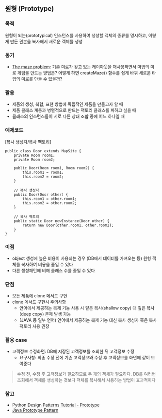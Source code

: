 ## 원형 (Prototype)

### 목적
원형이 되는(prototypical) 인스턴스를 사용하여 생성할 객체의 종류를 명시하고, 이렇게 만든 견본을 복사해서 새로운 객체를 생성

### 동기
- [The maze problem](https://github.com/Hyunhoo-Kwon/DesignPatterens/tree/master/src/main/java/chapter03#the-maze-problem): 기존 미로가 갖고 있는 레이아웃을 재사용하면서 마법의 미로 게임을 만드는 방법은? 어떻게 하면 createMaze() 함수를 쉽게 바꿔 새로운 타입의 미로를 만들 수 있을까?

### 활용
- 제품의 생성, 복합, 표현 방법에 독립적인 제품을 만들고자 할 때
- 제품 클래스 계통과 병렬적으로 만드는 팩토리 클래스를 피하고 싶을 때
- 클래스의 인스턴스들이 서로 다른 상태 조합 중에 어느 하나일 때
 
### 예제코드
[복사 생성자/복사 팩토리]
```
public class Door extends MapSite {
    private Room room1;
    private Room room2;
    
    public Door(Room room1, Room room2) {
        this.room1 = room1;
        this.room2 = room2;
    }

    // 복사 생성자
    public Door(Door other) {
        this.room1 = other.room1;
        this.room2 = other.room2;
    }

    // 복사 팩토리
    public static Door newInstance(Door other) {
        return new Door(other.room1, other.room2);
    }
}
```

### 이점
- object 생성에 높은 비용이 사용되는 경우 (DB에서 데이터를 가져오는 등) 원형 객체를 복사하여 비용을 줄일 수 있다
- 다른 생성패턴에 비해 클래스 수를 줄일 수 있다

### 단점
- 모든 제품에 clone 메서드 구현
- clone 메서드 구현시 주의사항
    - 언어에서 제공하는 복제 기능 사용 시 얕은 복사(shallow copy) 대 깊은 복사(deep copy) 문제 발생 가능
    - (JAVA 등 일부 언어) 언어에서 제공하는 복제 기능 대신 복사 생성자 혹은 복사 팩토리 사용 권장

### 활용 case
- 고객정보 수정화면: DB에 저장된 고객정보를 조회한 뒤 고객정보 수정
  - 요구사항: 최종 수정 전에 기존 고객정보와 수정 후 고객정보를 화면에 같이 보여준다
> 수정 전, 수정 후 고객정보가 필요하므로 두 개의 객체가 필요하다. DB를 여러번 조회해서 객체를 생성하는 것보다 객체를 복사해서 사용하는 방법이 효과적이다


### 참고
- [Python Design Patterns Tutorial - Prototype](https://www.tutorialspoint.com/python_design_patterns/python_design_patterns_prototype.htm)
- [Java Prototype Pattern](https://blog.seotory.com/post/2015/09/java-prototype-pattern)
